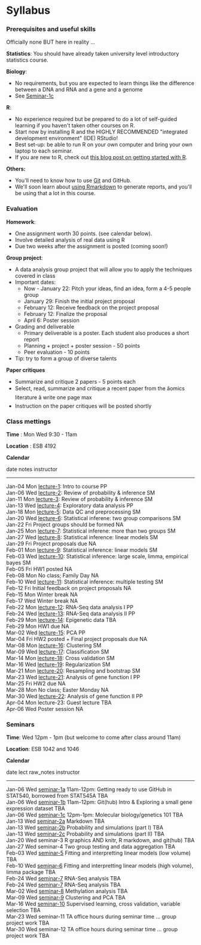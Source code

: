 # Syllabus





### Prerequisites and useful skills

Officially none BUT here in reality ...

**Statistics**: You should have already taken university level introductory statistics course.

**Biology**: 

- No requirements, but you are expected to learn things like the difference between a DNA and RNA and a gene and a genome
- See [Seminar-1c](sm01c_biology-intro.pdf) 

**R**: 

- No experience required but be prepared to do a lot of self-guided learning if you haven't taken other courses on R. 
- Start now by installing R and the HIGHLY RECOMMENDED "integrated development environment" (IDE) RStudio! 
- Best set-up: be able to run R on your own computer and bring your own laptop to each seminar.
- If you are new to R, check out [this blog post on getting started with R](http://santina.me/r/2015/12/15/Get-started-with-R.html). 

**Others:** 

- You'll need to know how to use [Git](https://stat545-ubc.github.io/git01_git-install.html) and GitHub. 
- We'll soon learn about [using Rmarkdown](https://stat540-ubc.github.io/sm02a_rMarkdown.html) to generate reports, and you'll be using that a lot in this course. 

### Evaluation

**Homework**: 

- One assignment worth 30 points. (see calendar below).
- Involve detailed analysis of real data using R 
- Due two weeks after the assignment is posted (coming soon!)


**Group project**: 

- A data analysis group project that will allow you to apply the techniques covered in class
- Important dates: 
    - Now - January 22: Pitch your ideas, find an idea, form a 4-5 people group 
    - January 29: Finish the initial project proposal
    - February 12: Receive feedback on the project proposal 
    - February 12: Finalize the proposal 
    - April 6: Poster session 
- Grading and deliverable 
    - Primary deliverable is a poster. Each student also produces a short report 
    - Planning + project + poster session - 50 points 
    - Peer evaluation - 10 points 
- Tip: try to form a group of diverse talents

**Paper critiques**

- Summarize and critique 2 papers - 5 points each 
- Select, read, summarize and critique a recent paper from the âomics literature â write one page max
- Instruction on the paper critiques will be posted shortly 

<!-- unholy hack to make following two tables less wide and the same wide -->
<style type="text/css">
table {
   max-width: 70%;
}
</style>

### Class mettings

**Time** : Mon Wed 9:30 - 11am

**Location** : ESB 4192

**Calendar**


date         notes                                                                                                                 instructor 
-----------  --------------------------------------------------------------------------------------------------------------------  -----------
Jan-04 Mon   <a href="lect01_course-intro.pdf">lecture-1</a>: Intro to course                                                      PP         
Jan-06 Wed   <a href="lect02_introToStatInf-probBasics.pdf">lecture-2</a>: Review of probability & inference                       SM         
Jan-11 Mon   <a href="lect03_introToStatInf-endProbBasics-genInfReview.pdf">lecture-3</a>: Review of probability & inference       SM         
Jan-13 Wed   <a href="lect04_exploration.pdf">lecture-4</a>: Exploratory data analysis                                             PP         
Jan-18 Mon   <a href="lect05_dataCleaning-qualityControl.pdf">lecture-5</a>: Data QC and preprocessing                             SM         
Jan-20 Wed   <a href="lect06_two-groups.pdf">lecture-6</a>: Statistical inferene: two group comparisons                            SM         
Jan-22 Fri   Project groups should be formed                                                                                       NA         
Jan-25 Mon   <a href="lect07_beyondTwoGroups.pdf">lecture-7</a>: Statistical inferene: more than two groups                        SM         
Jan-27 Wed   <a href="lect08_moreThanOneCatCovariate-linModGreatestHits.pdf">lecture-8</a>: Statistical inference: linear models   SM         
Jan-29 Fri   Project proposals due                                                                                                 NA         
Feb-01 Mon   <a href="lect09_quantCovariate-manyLineModAtOnce.pdf">lecture-9</a>: Statistical inference: linear models             SM         
Feb-03 Wed   <a href="lect10_limma.pdf">lecture-10</a>: Statistical inference: large scale, limma, empirical bayes                 SM         
Feb-05 Fri   HW1 posted                                                                                                            NA         
Feb-08 Mon   No class; Family Day                                                                                                  NA         
Feb-10 Wed   <a href="lect11_multipleTesting.pdf">lecture-11</a>: Statistical inference: multiple testing                          SM         
Feb-12 Fri   Initial feedback on project proposals                                                                                 NA         
Feb-15 Mon   Winter break                                                                                                          NA         
Feb-17 Wed   Winter break                                                                                                          NA         
Feb-22 Mon   <a href="lect12_RNAseqI.pdf">lecture-12</a>: RNA-Seq data analysis I                                                  PP         
Feb-24 Wed   <a href="lect13_RNAseqII.pdf">lecture-13</a>: RNA-Seq data analysis II                                                PP         
Feb-29 Mon   <a href="lect14_Methylation_Presentation_2015.pdf">lecture-14</a>: Epigenetic data                                    TBA        
Feb-29 Mon   HW1 due                                                                                                               NA         
Mar-02 Wed   <a href="lect15_PCA.pdf">lecture-15</a>: PCA                                                                          PP         
Mar-04 Fri   HW2 posted + Final project proposals due                                                                              NA         
Mar-08 Mon   <a href="lect16_clustering.pdf">lecture-16</a>: Clustering                                                            SM         
Mar-09 Wed   <a href="lect17_supervised-learning.pdf">lecture-17</a>: Classification                                               SM         
Mar-14 Mon   <a href="lect18_supervised-learning-II.pdf">lecture-18</a>: Cross validation                                          SM         
Mar-16 Wed   <a href="lect19_regularization.pdf">lecture-19</a>: Regularization                                                    SM         
Mar-21 Mon   <a href="lect20_function1.pdf">lecture-20</a>: Resampling and bootstrap                                               SM         
Mar-23 Wed   <a href="lect21_function2.pdf">lecture-21</a>: Analysis of gene function I                                            PP         
Mar-25 Fri   HW2 due                                                                                                               NA         
Mar-28 Mon   No class; Easter Monday                                                                                               NA         
Mar-30 Wed   <a href="lect22b_resampling.pdf">lecture-22</a>: Analysis of gene function II                                         PP         
Apr-04 Mon   lecture-23: Guest lecture                                                                                             TBA        
Apr-06 Wed   Poster session                                                                                                        NA         

### Seminars

**Time**: Wed 12pm - 1pm (but welcome to come after class around 11am)

**Location**: ESB 1042 and 1046

**Calendar**


date         lect                                                                                raw_notes                                                                   instructor 
-----------  ----------------------------------------------------------------------------------  --------------------------------------------------------------------------  -----------
Jan-06 Wed   <a href="https://stat545-ubc.github.io/git01_git-install.html">seminar-1a</a>       11am-12pm: Getting ready to use GitHub in STAT540, borrowed from STAT545A   TBA        
Jan-06 Wed   <a href="sm01b_gitIntro-basic-data-exploration.html">seminar-1b</a>                 11am-12pm: Git(hub) Intro & Exploring a small gene expression dataset       TBA        
Jan-06 Wed   <a href="sm01c_biology-intro.pdf">seminar-1c</a>                                    12pm-1pm: Molecular biology/genetics 101                                    TBA        
Jan-13 Wed   <a href="https://stat540-ubc.github.io/sm02a_rMarkdown.html">seminar-2a</a>         Markdown                                                                    TBA        
Jan-13 Wed   <a href="https://stat540-ubc.github.io/sm02b_introProbCltLln.html">seminar-2b</a>   Probability and simulations (part I)                                        TBA        
Jan-13 Wed   <a href="sm02c_playing-with-probability.html">seminar-2c</a>                        Probability and simulations (part II)                                       TBA        
Jan-20 Wed   seminar-3                                                                           R graphics AND knitr, R markdown, and git(hub)                              TBA        
Jan-27 Wed   seminar-4                                                                           Two group testing and data aggregation                                      TBA        
Feb-03 Wed   <a href="sm05_lowDimLinMod.html">seminar-5</a>                                      Fitting and interpretting linear models (low volume)                        TBA        
Feb-10 Wed   <a href="sm06_highVolumeLinearModelling.html">seminar-6</a>                         Fitting and interpretting linear models (high volume), limma package        TBA        
Feb-24 Wed   <a href="sm07_RNA-seq-bam.html">seminar-7</a>                                       RNA-Seq analysis                                                            TBA        
Feb-24 Wed   <a href="sm07_RNA-seq.html">seminar-7</a>                                           RNA-Seq analysis                                                            TBA        
Mar-02 Wed   <a href="sm08_methylation.html">seminar-8</a>                                       Methylation analysis                                                        TBA        
Mar-09 Wed   <a href="sm09_clustering-pca.html">seminar-9</a>                                    Clustering and PCA                                                          TBA        
Mar-16 Wed   <a href="sm10_classification.html">seminar-10</a>                                   Supervised learning, cross validation, variable selection                   TBA        
Mar-23 Wed   seminar-11                                                                          TA office hours during seminar time ... group project work                  TBA        
Mar-30 Wed   seminar-12                                                                          TA office hours during seminar time ... group project work                  TBA        
